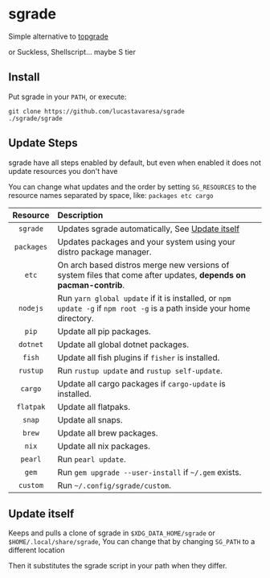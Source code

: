 # sgrade

Simple alternative to [topgrade](https://github.com/topgrade-rs/topgrade)

or Suckless, Shellscript... maybe S tier

## Install

Put sgrade in your `PATH`, or execute:

```shellscript
git clone https://github.com/lucastavaresa/sgrade
./sgrade/sgrade
```

## Update Steps

sgrade have all steps enabled by default, but even when enabled
it does not update resources you don't have

You can change what updates and the order by setting `SG_RESOURCES`
to the resource names separated by space, like: `packages etc cargo`

| Resource   | Description                                                                                                            |
|:----------:|:-----------------------------------------------------------------------------------------------------------------------|
| `sgrade`   | Updates sgrade automatically, See [Update itself](https://github.com/LucasTavaresA/sgrade#update-itself)               |
| `packages` | Updates packages and your system using your distro package manager.                                                    |
| `etc`      | On arch based distros merge new versions of system files that come after updates, **depends on pacman-contrib**.       |
| `nodejs`   | Run `yarn global update` if it is installed, or `npm update -g` if `npm root -g` is a path inside your home directory. |
| `pip`      | Update all pip packages.                                                                                               |
| `dotnet`   | Update all global dotnet packages.                                                                                     |
| `fish`     | Update all fish plugins if `fisher` is installed.                                                                      |
| `rustup`   | Run `rustup update` and `rustup self-update`.                                                                          |
| `cargo`    | Update all cargo packages if `cargo-update` is installed.                                                              |
| `flatpak`  | Update all flatpaks.                                                                                                   |
| `snap`     | Update all snaps.                                                                                                      |
| `brew`     | Update all brew packages.                                                                                              |
| `nix`      | Update all nix packages.                                                                                               |
| `pearl`    | Run `pearl update`.                                                                                                    |
| `gem`      | Run `gem upgrade --user-install` if `~/.gem` exists.                                                                   |
| `custom`   | Run `~/.config/sgrade/custom`.                                                                                         |

## Update itself

Keeps and pulls a clone of sgrade in `$XDG_DATA_HOME/sgrade` or `$HOME/.local/share/sgrade`,
You can change that by changing `SG_PATH` to a different location

Then it substitutes the sgrade script in your path when they differ.


